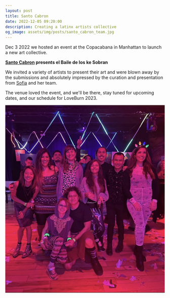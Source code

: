 ```yaml
---
layout: post
title: Santo Cabron
date: 2022-12-05 09:20:00
description: Creating a latinx artists collective
og_image: assets/img/posts/santo_cabron_team.jpg
---
```


Dec 3 2022 we hosted an event at the Copacabana in Manhattan to launch a new art collective.

**[Santo Cabron](https://instagram.com/santo_cabron) presents el Baile de los ke Sobran**

We invited a variety of artists to present their art and were blown away by the submissions and absolutely impressed by the curation and presentation from [Sofia](https://www.instagram.com/sofiamonzerratt/) and her team.

The venue loved the event, and we'll be there, stay tuned for upcoming dates, and our schedule for LoveBurn 2023.

<img src="/assets/img/posts/santo_cabron_team.jpg" alt="santo cabron team" style="max-width: 100%">
